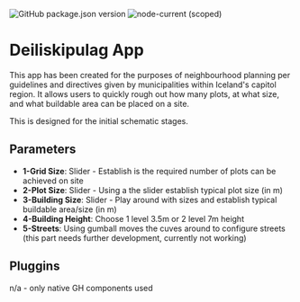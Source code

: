 ![GitHub package.json version](https://img.shields.io/github/package-json/v/mcneel/compute.rhino3d.appserver/main?label=version&style=flat-square)
![node-current (scoped)](https://img.shields.io/badge/dynamic/json?label=node&query=engines.node&url=https%3A%2F%2Fraw.githubusercontent.com%2Fmcneel%2Fcompute.rhino3d.appserver%2Fmain%2Fpackage.json&style=flat-square&color=dark-green)

# Deiliskipulag App
This app has been created for the purposes of neighbourhood planning per guidelines and directives given by municipalities within Iceland's capitol region. It allows users to quickly rough out how many plots, at what size, and what buildable area can be placed on a site. 

This is designed for the initial schematic stages. 


## Parameters
- **1-Grid Size**: Slider - Establish is the required number of plots can be achieved on site 
- **2-Plot Size**: Slider - Using a the slider establish typical plot size (in m)
- **3-Building Size**: Slider - Play around with sizes and establish typical buildable area/size (in m)
- **4-Building Height**: Choose 1 level 3.5m or 2 level 7m height
- **5-Streets**: Using gumball moves the cuves around to configure streets (this part needs further development, currently not working) 

## Pluggins
n/a - only native GH components used
